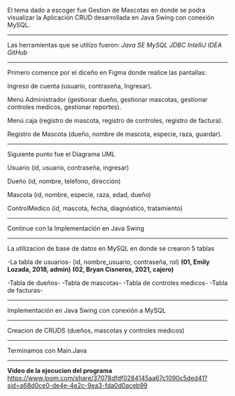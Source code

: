 El tema dado a escoger fue Gestion de Mascotas en donde se podra visualizar la Aplicación CRUD desarrollada en Java Swing con conexión MySQL.
- - - - - - - - - - - - - -  - - - - - - - - - - - - - -  - - - - - - - - - - - - - - 
Las herramientas que se utilizo fueron:
*Java SE* 
*MySQL*
*JDBC*
*IntelliJ IDEA*
*GitHub*
- - - - - - - - - - - - - - - - - - - - - - - - - - - - - - - - - - - - - - - - - - - - - - 
Primero comence por el diceño en Figma donde realice las pantallas:

Ingreso de cuenta (usuario, contraseña, Ingresar).

Menú Administrador (gestionar dueño, gestionar mascotas, gestionar controles medicos, gestionar reportes).

Menú caja (registro de mascota, registro de controles, registro de factura).

Registro de  Mascota (dueño, nombre de mascota, especie, raza, guardar).
- - - - - - - - - - - - - - - -  - - - - - - - - - - - - - - - - - - - - - - - - - - - - - - - - - - - 
Siguiente punto fue el Diagrama UML

Usuario (id, usuario, contraseña, ingresar)

Dueño (id, nombre, teléfono, dirección)

Mascota (id, nombre, especie, raza, edad, dueño)

ControlMedico (id, mascota, fecha, diagnóstico, tratamiento)
- - - - - - - -- - - - - - - - - - - - - -- - - - - - - - - - - - - - - - - - - - - - - - - - - 
Continue con la Implementación en Java Swing
- - - - - - - - - - - - - - - - - - - - - - -  - - - - - - - - - - - - - - - - - - - - -  --  --  -
La utilizacion de base de datos en MySQL en donde se crearon 5 tablas 

-La tabla de usuarios- (id, nombre_usuario, contraseña, rol)
**(01, Emily Lozada, 2018, admin)**
**(02, Bryan Cisneros, 2021, cajero)**

-Tabla de dueños- 
-Tabla de mascotas-
-Tabla de controles medicos-
-Tabla de facturas-
- - - - - - - - - - - - - - - - - - - - - - - - - - - - - - - - - - - - - - - - - - - - - - - - - - - -
Implementación en Java Swing con conexión a MySQL
- - - - - - - - - - - - - - - - - - - - - - - - - - - - - - - - - - - - - - - - - - - - - - - - - - - - 
Creacion de CRUDS (dueños, mascotas y controles medicos)
- - - - - - - - - - - - - - - - - - - - - - - - - - - - - - - - - - - - - - - - - - - - - - - - - - - -
Terminamos con Main.Java
- - - - - - - - - - - - - - - - - - - - - - - -  -

**Video de la ejecucion del programa**
https://www.loom.com/share/37078dfdf0284145aa67c1090c5ded41?sid=a68d0ce0-de4e-4e2c-9ea3-fda0d0aceb99
